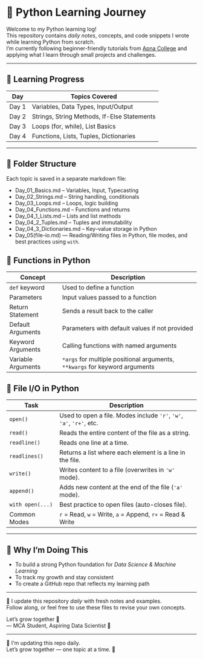 # 🐍 Python Learning Journey

Welcome to my Python learning log!  
This repository contains *daily notes*, concepts, and code snippets I wrote while learning Python from scratch.  
I’m currently following beginner-friendly tutorials from [Apna College](https://www.youtube.com/@ApnaCollegeOfficial) and applying what I learn through small projects and challenges.

---

## 📅 Learning Progress

| Day       | Topics Covered                              |
|-----------|----------------------------------------------|
| Day 1     | Variables, Data Types, Input/Output          |
| Day 2     | Strings, String Methods, If-Else Statements  |
| Day 3     | Loops (for, while), List Basics              |
| Day 4     | Functions, Lists, Tuples, Dictionaries       |

---

## 📘 Folder Structure

Each topic is saved in a separate markdown file:

- Day_01_Basics.md – Variables, Input, Typecasting  
- Day_02_Strings.md – String handling, conditionals  
- Day_03_Loops.md – Loops, logic building  
- Day_04_Functions.md – Functions and returns  
- Day_04_1_Lists.md – Lists and list methods  
- Day_04_2_Tuples.md – Tuples and immutability  
- Day_04_3_Dictionaries.md – Key–value storage in Python
- Day_05(file-io.md) — Reading/Writing files in Python, file modes, and best practices using `with`.
  


## 🔧 Functions in Python

| Concept             | Description                                                                 |
|----------------------|-----------------------------------------------------------------------------|
| `def` keyword        | Used to define a function                                                   |
| Parameters           | Input values passed to a function                                           |
| Return Statement     | Sends a result back to the caller                                           |
| Default Arguments    | Parameters with default values if not provided                             |
| Keyword Arguments    | Calling functions with named arguments                                      |
| Variable Arguments   | `*args` for multiple positional arguments, `**kwargs` for keyword arguments |



## 📂 File I/O in Python

| Task               | Description                                                                 |
|--------------------|-----------------------------------------------------------------------------|
| `open()`           | Used to open a file. Modes include `'r'`, `'w'`, `'a'`, `'r+'`, etc.        |
| `read()`           | Reads the entire content of the file as a string.                          |
| `readline()`       | Reads one line at a time.                                                  |
| `readlines()`      | Returns a list where each element is a line in the file.                   |
| `write()`          | Writes content to a file (overwrites in `'w'` mode).                        |
| `append()`         | Adds new content at the end of the file (`'a'` mode).                       |
| `with open(...)`   | Best practice to open files (auto-closes file).                            |
| Common Modes       | `r` = Read, `w` = Write, `a` = Append, `r+` = Read & Write                 |


---

## 🎯 Why I’m Doing This

- To build a strong Python foundation for *Data Science & Machine Learning*  
- To track my growth and stay consistent  
- To create a GitHub repo that reflects my learning path

---

📌 I update this repository *daily* with fresh notes and examples.  
Follow along, or feel free to use these files to revise your own concepts.

Let’s grow together 🚀  
— MCA Student, Aspiring Data Scientist 💙


---

📘 I'm updating this repo daily.  
Let’s grow together — one topic at a time. 🚀

